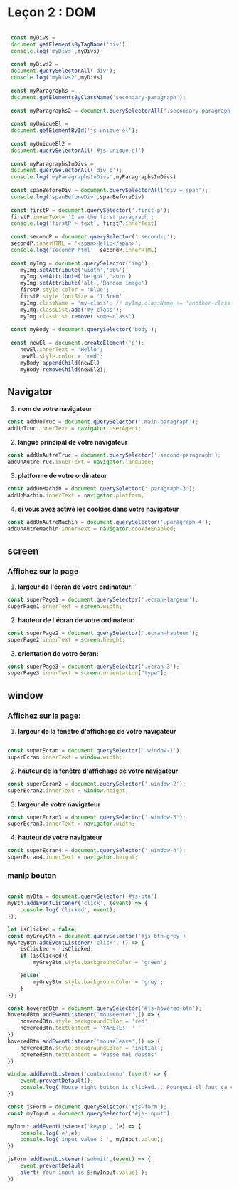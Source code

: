 # Leçon 2 : DOM

```javascript

 const myDivs = 
 document.getElementsByTagName('div');
 console.log('myDivs',myDivs)
 
 const myDivs2 = 
 document.querySelectorAll('div');
 console.log('myDivs2',myDivs)
 
 const myParagraphs =
 document.getElementsByClassName('secondary-paragraph');
 
 const myParagraphs2 = document.querySelectorAll('.secondary-paragraph')
 
 const myUniqueEl = 
 document.getElementById('js-unique-el');
 
 const myUniqueEl2 =
 document.querySelectorAll('#js-unique-el')
 
 const myParagraphsInDivs =
 document.querySelectorAll('div p');
 console.log('myParagraphsInDivs',myParagraphsInDivs)
 
 const spanBeforeDiv = document.querySelectorAll('div + span');
 console.log('spanBeforeDiv',spanBeforeDiv)
 
 const firstP = document.querySelector('.first-p');
 firstP.innerText= 'I am the first paragraph';
 console.log('firstP > text', firstP.innerText)
 
 const secondP = document.querySelector('.second-p');
 secondP.innerHTML = '<span>Hello</span>';
 console.log('secondP html', secondP.innerHTML)
 
 const myImg = document.querySelector('img');
    myImg.setAttribute('width','50%');
    myImg.setAttribute('height','auto')
    myImg.setAttribute('alt','Random image')
    firstP.style.color = 'blue';
    firstP.style.fontSize = '1.5rem'
    myImg.className = 'my-class'; // myImg.className += 'another-class'
    myImg.classList.add('my-class');
    myImg.classList.remove('some-class')
 
 const myBody = document.querySelector('body');
 
 const newEl = document.createElement('p');
    newEl.innerText = 'Hello';
    newEl.style.color = 'red';
    myBody.appendChild(newEl)
    myBody.removeChild(newEl2);
```
## Navigator
 1. **nom de votre navigateur**

```javascript
const addUnTruc = document.querySelector('.main-paragraph');
addUnTruc.innerText = navigator.userAgent;
```
 2. **langue principal de votre navigateur**

```javascript
const addUnAutreTruc = document.querySelector('.second-paragraph');
addUnAutreTruc.innerText = navigator.language;
```

 3. **platforme de votre ordinateur**
```javascript
const addUnMachin = document.querySelector('.paragraph-3');
addUnMachin.innerText = navigator.platform;
```
 4. **si vous avez activé les cookies dans votre navigateur**
```javascript
const addUnAutreMachin = document.querySelector('.paragraph-4');
addUnAutreMachin.innerText = navigator.cookieEnabled;
```

## screen

 ### Affichez sur la page
 1. **largeur de l'écran de votre ordinateur:**
```javascript
const superPage1 = document.querySelector('.ecran-largeur');
superPage1.innerText = screen.width;
```

 2. **hauteur de l'écran de votre ordinateur:**
```javascript
const superPage2 = document.querySelector('.ecran-hauteur');
superPage2.innerText = screen.height;
```

 3. **orientation de votre écran:**

```javascript
const superPage3 = document.querySelector('.ecran-3');
superPage3.innerText = screen.orientation["type"];
```

## window
### Affichez sur la page:
 1. **largeur de la fenêtre d'affichage de votre navigateur**

```javascript

const superEcran = document.querySelector('.window-1');
superEcran.innerText = window.width;
```

 2. **hauteur de la fenêtre d'affichage de votre navigateur**

```javascript
const superEcran2 = document.querySelector('.window-2');
superEcran2.innerText = window.height;
```

 3. **largeur de votre navigateur**

```javascript
const superEcran3 = document.querySelector('.window-3');
superEcran3.innerText = navigator.width;
```

 4. **hauteur de votre navigateur**
```javascript
const superEcran4 = document.querySelector('.window-4');
superEcran4.innerText = navigator.height;
```


### manip bouton


```javascript

const myBtn = document.querySelector('#js-btn')
myBtn.addEventListener('click', (event) => {
    console.log('Clicked', event);
});

let isClicked = false;
const myGreyBtn = document.querySelector('#js-btn-grey')
myGreyBtn.addEventListener('click', () => {
    isClicked = !isClicked;
    if (isClicked){
        myGreyBtn.style.backgroundColor = 'green';

    }else{
        myGreyBtn.style.backgroundColor = 'grey';
    }
});

const hoveredBtn = document.querySelector('#js-hovered-btn');
hoveredBtn.addEventListener('mouseenter',() => {
    hoveredBtn.style.backgroundColor = 'red';
    hoveredBtn.textContent = 'YAMETE!! '
})
hoveredBtn.addEventListener('mouseleave',() => {
    hoveredBtn.style.backgroundColor = 'initial';
    hoveredBtn.textContent = 'Passe moi dessus'
})

window.addEventListener('contextmenu',(event) => {
    event.preventDefault();
    console.log('Mouse right button is clicked... Pourquoi il faut ça ce fdp');
})

const jsForm = document.querySelector('#js-form');
const myInput = document.querySelector('#js-input');

myInput.addEventListener('keyup', (e) => {
    console.log('e',e);
    console.log('input value : ', myInput.value);
})

jsForm.addEventListener('submit',(event) => {
    event.preventDefault
    alert(`Your input is ${myInput.value}`);
})

```